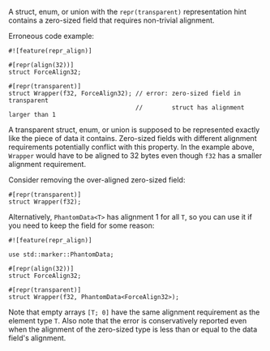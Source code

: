 A struct, enum, or union with the `repr(transparent)` representation hint
contains a zero-sized field that requires non-trivial alignment.

Erroneous code example:

```compile_fail,E0691
#![feature(repr_align)]

#[repr(align(32))]
struct ForceAlign32;

#[repr(transparent)]
struct Wrapper(f32, ForceAlign32); // error: zero-sized field in transparent
                                   //        struct has alignment larger than 1
```

A transparent struct, enum, or union is supposed to be represented exactly like
the piece of data it contains. Zero-sized fields with different alignment
requirements potentially conflict with this property. In the example above,
`Wrapper` would have to be aligned to 32 bytes even though `f32` has a smaller
alignment requirement.

Consider removing the over-aligned zero-sized field:

```
#[repr(transparent)]
struct Wrapper(f32);
```

Alternatively, `PhantomData<T>` has alignment 1 for all `T`, so you can use it
if you need to keep the field for some reason:

```
#![feature(repr_align)]

use std::marker::PhantomData;

#[repr(align(32))]
struct ForceAlign32;

#[repr(transparent)]
struct Wrapper(f32, PhantomData<ForceAlign32>);
```

Note that empty arrays `[T; 0]` have the same alignment requirement as the
element type `T`. Also note that the error is conservatively reported even when
the alignment of the zero-sized type is less than or equal to the data field's
alignment.

